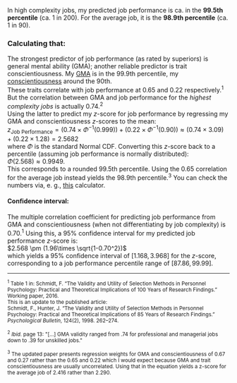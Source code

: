 In high complexity jobs, my predicted job performance is ca. in the **99.5th percentile** (ca. 1 in 200). For the average job, it is the **98.9th percentile** (ca. 1 in 90). 

### Calculating that:
The strongest predictor of job performance (as rated by superiors) is general mental ability (GMA); another reliable predictor is trait conscientiousness. My [GMA](README-g.md) is in the 99.9th percentile, my [conscientiousness](Big-Five/README.md) around the 90th.  
These traits correlate with job performance at $0.65$ and $0.22$ respectively.<sup>1</sup> But the correlation between GMA and job performance for the *highest complexity jobs* is actually $0.74$.<sup>2</sup>  
Using the latter to predict my $z$-score for job performance by regressing my GMA and conscientiousness $z$-scores to the mean:  
$z_{\text{Job Performance}}=(0.74\times\Phi^{-1}(0.999))+(0.22\times\Phi^{-1}(0.90))\approx (0.74×3.09)+(0.22×1.28)=2.5682$  
where $\Phi$ is the standard Normal CDF. Converting this $z$-score back to a percentile (assuming job performance is normally distributed):  
$\Phi(2.568)\approx0.9949$.  
This corresponds to a rounded 99.5th percentile. Using the $0.65$ correlation for the average job instead yields the 98.9th percentile.<sup>3</sup> You can check the numbers via, e. g., [this](https://stattrek.com/online-calculator/normal) calculator. 

#### Confidence interval:  
The multiple correlation coefficient for predicting job performance from GMA and conscientiousness (when not differentiating by job complexity) is $0.70$.<sup>1</sup> Using this, a 95% confidence interval for my predicted job performance $z$-score is:    
$2.568 \pm (1.96\times \sqrt{1-0.70^2})$  
which yields a 95% confidence interval of $[1.168,3.968]$ for the $z$-score, corresponding to a job performance percentile range of $[87.86, 99.99]$.

---
<small>
<sup>1</sup> Table 1 in: Schmidt, F. “The Validity and Utility of Selection Methods in Personnel Psychology: Practical and Theoretical Implications of 100 Years of Research Findings.” Working paper, 2016.  <br>
This is an update to the published article:<br>  
Schmidt, F., Hunter, J. “The Validity and Utility of Selection Methods in Personnel Psychology: Practical and Theoretical Implications of 85 Years of Research Findings.” <i>Psychological Bulletin</i>, 124(2), 1998. 262–274.
<br><br>
<sup>2</sup> <i>Ibid.</i> page 13: "[...] GMA validity
ranged from .74 for professional and managerial jobs down to .39 for unskilled jobs."
<br><br>
<sup>3</sup> The updated paper presents regression weights for GMA and conscientiousness of 0.67 and 0.27 rather than the 0.65 and 0.22 which I would expect because GMA and trait conscientiousness are usually uncorrelated. Using that in the equation yields a z-score for the average job of 2.416 rather than 2.290.
</small>
